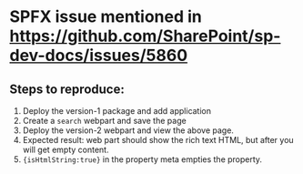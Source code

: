 # SPFX issue mentioned in https://github.com/SharePoint/sp-dev-docs/issues/5860

## Steps to reproduce: 
1. Deploy the version-1 package and add application
2. Create a `search` webpart and save the page
3. Deploy the version-2 webpart and view the above page.
4. Expected result: web part should show the rich text HTML, but after you will get empty content.
5. `{isHtmlString:true}` in the property meta empties the property.